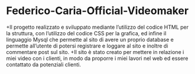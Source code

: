 # Federico-Caria-Official-Videomaker
+Il progetto realizzato e sviluppato mediante l’utilizzo del codice HTML per la struttura, con l’utilizzo del codice CSS per la grafica, ed infine il linguaggio Mysql che permette al sito di avere un proprio database e permette all’utente di potersi registrare e loggare al sito e inoltre di commentare post sul sito.
 +Il sito è stato creato per mettere in relazione i miei video con i clienti, in modo da proporre i miei lavori nel web ed essere contattato da potenziali clienti.
